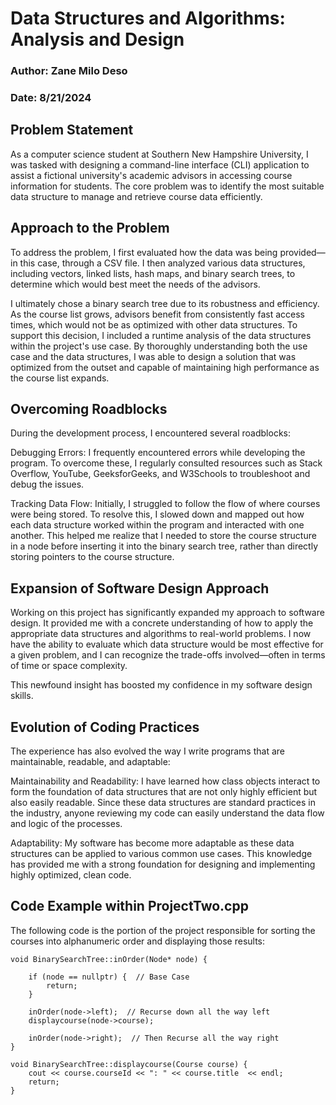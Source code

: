 # Data Structures and Algorithms: Analysis and Design
### Author: Zane Milo Deso
### Date: 8/21/2024


## Problem Statement

As a computer science student at Southern New Hampshire University, I was tasked with designing a command-line interface (CLI) application to assist a fictional university's academic advisors in accessing course information for students. The core problem was to identify the most suitable data structure to manage and retrieve course data efficiently.

## Approach to the Problem

To address the problem, I first evaluated how the data was being provided—in this case, through a CSV file. I then analyzed various data structures, including vectors, linked lists, hash maps, and binary search trees, to determine which would best meet the needs of the advisors.

I ultimately chose a binary search tree due to its robustness and efficiency. As the course list grows, advisors benefit from consistently fast access times, which would not be as optimized with other data structures. To support this decision, I included a runtime analysis of the data structures within the project's use case. By thoroughly understanding both the use case and the data structures, I was able to design a solution that was optimized from the outset and capable of maintaining high performance as the course list expands.

## Overcoming Roadblocks

During the development process, I encountered several roadblocks:

Debugging Errors: I frequently encountered errors while developing the program. To overcome these, I regularly consulted resources such as Stack Overflow, YouTube, GeeksforGeeks, and W3Schools to troubleshoot and debug the issues.

Tracking Data Flow: Initially, I struggled to follow the flow of where courses were being stored. To resolve this, I slowed down and mapped out how each data structure worked within the program and interacted with one another. This helped me realize that I needed to store the course structure in a node before inserting it into the binary search tree, rather than directly storing pointers to the course structure.

## Expansion of Software Design Approach

Working on this project has significantly expanded my approach to software design. It provided me with a concrete understanding of how to apply the appropriate data structures and algorithms to real-world problems. I now have the ability to evaluate which data structure would be most effective for a given problem, and I can recognize the trade-offs involved—often in terms of time or space complexity.

This newfound insight has boosted my confidence in my software design skills.

## Evolution of Coding Practices

The experience has also evolved the way I write programs that are maintainable, readable, and adaptable:

Maintainability and Readability: I have learned how class objects interact to form the foundation of data structures that are not only highly efficient but also easily readable. Since these data structures are standard practices in the industry, anyone reviewing my code can easily understand the data flow and logic of the processes.

Adaptability: My software has become more adaptable as these data structures can be applied to various common use cases. This knowledge has provided me with a strong foundation for designing and implementing highly optimized, clean code.

## Code Example within ProjectTwo.cpp

The following code is the portion of the project responsible for sorting the courses into alphanumeric order and displaying those results:

```
void BinarySearchTree::inOrder(Node* node) {

    if (node == nullptr) {  // Base Case
        return;
    }

    inOrder(node->left);  // Recurse down all the way left
    displaycourse(node->course);

    inOrder(node->right);  // Then Recurse all the way right
}

void BinarySearchTree::displaycourse(Course course) {
    cout << course.courseId << ": " << course.title  << endl;
    return;
}

```

     
